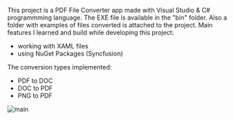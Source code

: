 This project is a PDF File Converter app made with Visual Studio & C# programmming language. The EXE file is available in the "bin" folder. Also a folder with examples of files converted is attached to the project. 
Main features I learned and build while developing this project:

- working with XAML files
- using NuGet Packages (Syncfusion)

The conversion types implemented: 
- PDF to DOC
- DOC to PDF
- PNG to PDF

![main](https://user-images.githubusercontent.com/115250887/218136830-0606fd03-7624-40e1-ac6f-27710757a41b.PNG)

